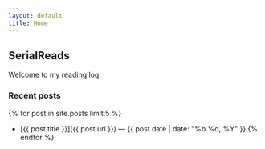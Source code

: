 ```yaml
---
layout: default
title: Home
---
```


## SerialReads

Welcome to my reading log.

### Recent posts
{% for post in site.posts limit:5 %}
* [{{ post.title }}]({{ post.url }}) — {{ post.date | date: "%b %d, %Y" }}
{% endfor %}
